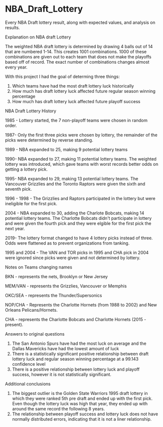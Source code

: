 # NBA_Draft_Lottery
Every NBA Draft lottery result, along with expected values, and analysis on results.

Explanation on NBA draft Lottery

The weighted NBA draft lottery is determined by drawing 4 balls out of 14 that are numbered 1-14. This creates 1001 combinations. 1000 of these combinations are given out to each team that does not make the playoffs based off of record. The exact number of combinations changes almost every year.

With this project I had the goal of determing three things:
1. Which teams have had the most draft lottery luck historically
2. How much has draft lottery luck affected future regular season winning percentage
3. How much has draft lottery luck affected future playoff success



NBA Draft Lottery History

1985 - Lottery started, the 7 non-playoff teams were chosen in random order.

1987- Only the first three picks were chosen by lottery, the remainder of the picks were determined by reverse standing. 

1989 - NBA expanded to 25, making 9 potential lottery teams

1990- NBA expanded to 27, making 11 potential lottery teams. The weighted lottery was introduced, which gave teams with worst records better odds on getting a lottery pick.

1995- NBA expanded to 29, making 13 potential lottery teams. The Vancouver Grizzlies and the Toronto Raptors were given the sixth and seventh pick.

1996 - 1998 - The Grizzlies and Raptors participated in the lottery but were ineligible for the first pick. 

2004 - NBA expanded to 30, adding the Charlote Bobcats, making 14 potential lottery teams. The Charlotte Bobcats didn't participate in lottery and were given the fourth pick and they were elgible for the first pick the next year.

2019- The lottery format changed to have 4 lottery picks instead of three. Odds were flattened as to prevent organizations from tanking.

1995 and 2004 - The VAN and TOR picks in 1995 and CHA pick in 2004 were ignored since picks were given and not determined by lottery. 

Notes on Teams changing names

BKN - represents the nets, Brooklyn or New Jersey

MEM/VAN - represents the Grizzlies, Vancouver or Memphis

OKC/SEA - represents the Thunder/Supersonics

NOP/CHA - Represents the Charlotte Hornets (from 1988 to 2002) and New Orleans Pelicans/Hornets.

CHA - represents the Charlotte Bobcats and Charlotte Hornets (2015 - present). 



Answers to original questions

1. The San Antonio Spurs have had the most luck on average and the Dallas Mavericks have had the lowest amount of luck
2. There is a statistically significant positive relationship between draft lottery luck and regular season winning percentage at a 99.143 confidence level
3. There is a positive relationship between lottery luck and playoff success, however it is not statistically significant.


Additional conclusions

1. The biggest outlier is the Golden State Warriors 1995 draft lottery in which they were ranked 5th pre draft and ended up with the first pick. Even though the lottery luck was high that year, they ended up with around the same record the following 8 years.
2. The relationship between playoff success and lottery luck does not have normally distributed errors, indicating that it is not a liner relationship.



